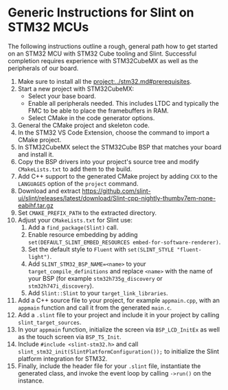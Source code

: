 <!-- Copyright © SixtyFPS GmbH <info@slint.dev> ; SPDX-License-Identifier: MIT -->

# Generic Instructions for Slint on STM32 MCUs

The following instructions outline a rough, general path how to get started on an STM32 MCU
with STM32 Cube tooling and Slint. Successful completion requires experience with STM32CubeMX
as well as the peripherals of our board.

1. Make sure to install all the <project:../stm32.md#prerequisites>.
2. Start a new project with STM32CubeMX:
   - Select your base board.
   - Enable all peripherals needed. This includes LTDC and typically the FMC to be able
     to place the framebuffers in RAM.
   - Select CMake in the code generator options.
3. General the CMake project and skeleton code.
4. In the STM32 VS Code Extension, choose the command to import a CMake project.
5. In STM32CubeMX select the STM32Cube BSP that matches your board and install it.
6. Copy the BSP drivers into your project's source tree and modify `CMakeLists.txt` to
   add them to the build.
7. Add C++ support to the generated CMake project by adding `CXX` to the `LANGUAGES` option
   of the `project` command.
8. Download and extract <https://github.com/slint-ui/slint/releases/latest/download/Slint-cpp-nightly-thumbv7em-none-eabihf.tar.gz>
9. Set `CMAKE_PREFIX_PATH` to the extracted directory.
10. Adjust your `CMakeLists.txt` for Slint use:
    1.  Add a `find_package(Slint)` call.
    2.  Enable resource embedding by adding `set(DEFAULT_SLINT_EMBED_RESOURCES embed-for-software-renderer)`.
    3.  Set the default style to `Fluent` with `set(SLINT_STYLE "fluent-light")`.
    4.  Add `SLINT_STM32_BSP_NAME=<name>` to your `target_compile_definitions` and replace `<name>` with the
        name of your BSP (for example `stm32h735g_discovery` or `stm32h747i_discovery`).
    5.  Add `Slint::Slint` to your `target_link_libraries`.
11. Add a C++ source file to your project, for example `appmain.cpp`, with an `appmain` function and call it
    from the generated `main.c`.
12. Add a `.slint` file to your project and include it in your project by calling `slint_target_sources`.
13. In your `appmain` function, initialize the screen via `BSP_LCD_InitEx` as well as the touch screen via `BSP_TS_Init`.
14. Include `#include <slint-stm32.h>` and call `slint_stm32_init(SlintPlatformConfiguration());` to initialize the
    Slint platform integration for STM32.
15. Finally, include the header file for your `.slint` file, instantiate the generated class, and invoke the event loop by
    calling `->run()` on the instance.



